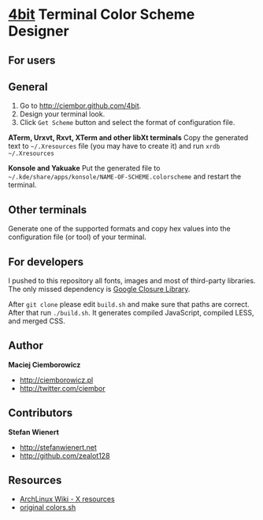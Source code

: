 [4bit](http://ciembor.github.com/4bit) Terminal Color Scheme Designer
=========

For users
---------

General
---
1. Go to http://ciembor.github.com/4bit.
2. Design your terminal look.
3. Click `Get Scheme` button and select the format of configuration file.

__ATerm, Urxvt, Rxvt, XTerm and other libXt terminals__
Copy the generated text to `~/.Xresources` file (you may have to create it) and run `xrdb ~/.Xresources`

__Konsole and Yakuake__
Put the generated file to `~/.kde/share/apps/konsole/NAME-OF-SCHEME.colorscheme` and restart the terminal.

Other terminals
--
Generate one of the supported formats and copy hex values into the configuration file (or tool) of your terminal.

For developers
---------

I pushed to this repository all fonts, images and most of third-party libraries. The only missed dependency is [Google Closure Library](https://developers.google.com/closure/library/).

After `git clone` please edit `build.sh` and make sure that paths are correct. After that run `./build.sh`. It generates compiled JavaScript, compiled LESS, and merged CSS.

Author
---------

__Maciej Ciemborowicz__
* http://ciemborowicz.pl
* http://twitter.com/ciembor

Contributors
---------

__Stefan Wienert__
* http://stefanwienert.net
* http://github.com/zealot128

Resources
---------

* [ArchLinux Wiki - X resources](https://wiki.archlinux.org/index.php/X_resources)
* [original colors.sh](http://code.google.com/p/iterm2/source/browse/trunk/tests/colors.sh)